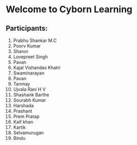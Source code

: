 # Welcome to Cyborn Learning

## Participants:

1. Prabhu Shankar M.C
2. Poorv Kumar
3. Sharon
4. Lovepreet Singh
5. Pavan
6. Kajal Vishandas Khatri
7. Swaminarayan
8. Pavan
9. Tanmay
10. Ujvala Rani H V
11. Shashank Barthe
12. Sourabh Kumar
13. Harshada
14. Prashant
15. Prem Pratap
16. Kaif khan
17. Kartik
18. Selvamurugan
19. Bindu
